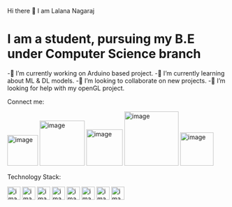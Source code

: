  Hi there 👋 I am Lalana Nagaraj
 
 <h1> I am a student, pursuing my B.E under Computer Science branch </h1>

 -🔭 I’m currently working on Arduino based project.
 -🌱 I’m currently learning about ML & DL models.
 -👯 I’m looking to collaborate on new projects.
 -🤔 I’m looking for help with my openGL project.
 
 Connect me:
 
 
<img width="70" alt="image" src="https://user-images.githubusercontent.com/103526896/175508194-d701c054-91cc-457a-8cbc-8e927818d38b.png"> <img width="103" alt="image" src="https://user-images.githubusercontent.com/103526896/175508347-93fec81b-c934-4467-a87c-5f78b18421c8.png"> <img width="83" alt="image" src="https://user-images.githubusercontent.com/103526896/175508467-75f55fa8-be68-4895-9117-4b20b5400562.png"> <img width="124" alt="image" src="https://user-images.githubusercontent.com/103526896/175508790-6bf22305-e9ba-43bc-a0fd-6a7a063a4ea2.png"> <img width="76" alt="image" src="https://user-images.githubusercontent.com/103526896/175509196-1c2c9ad9-dea8-4896-81ff-f5d1db47a766.png">
 
 
 Technology Stack:


<img width="30" alt="image" src="https://user-images.githubusercontent.com/103526896/175511142-a439512a-3e8b-4ed8-9d30-41f7fecb5157.png"> <img width="30" alt="image" src="https://user-images.githubusercontent.com/103526896/175511530-132a0746-1964-4420-b645-03b757f5b8e5.png"> <img width="30" alt="image" src="https://user-images.githubusercontent.com/103526896/175511787-0d1ba939-eda9-4014-9dcb-1c8ff8569e6f.png"> <img width="30" alt="image" src="https://user-images.githubusercontent.com/103526896/175511914-d4ec7ab5-9631-4cb8-aaa7-f141ce1d4fe4.png"> <img width="30" alt="image" src="https://user-images.githubusercontent.com/103526896/175512071-1c27dc30-beb0-42b3-874f-b0232630919d.png"> <img width="30" alt="image" src="https://user-images.githubusercontent.com/103526896/175512324-f755e2af-9f58-44c7-aa62-37dd96a3df4a.png"> <img width="30" alt="image" src="https://user-images.githubusercontent.com/103526896/175512435-a27ed7b9-c815-4aea-9ac6-95ee7972de12.png"> <img width="30" alt="image" src="https://user-images.githubusercontent.com/103526896/175512538-e5f591cc-00fb-43bb-9ec7-b65e59c681be.png">




 







 

